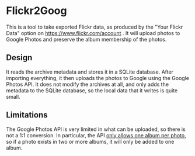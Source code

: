 # Flickr2Goog

This is a tool to take exported Flickr data, as produced by the "Your Flickr
Data" option on https://www.flickr.com/account . It will upload photos to Google
Photos and preserve the album membership of the photos.

## Design

It reads the archive metadata and stores it in a SQLite database. After
importing everything, it then uploads the photos to Google using the Google
Photos API. It does not modify the archives at all, and only adds the metadata
to the SQLite database, so the local data that it writes is quite small.

## Limitations

The Google Photos API is very limited in what can be uploaded, so there is not a
1:1 conversion. In particular, the API [only allows one album per
photo](https://issuetracker.google.com/issues/109505022), so if a photo exists
in two or more albums, it will only be added to one album.

